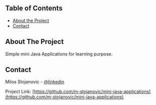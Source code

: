 <!-- TABLE OF CONTENTS -->
## Table of Contents

* [About the Project](#about-the-project)
* [Contact](#contact)


<!-- ABOUT THE PROJECT -->
## About The Project

Simple mini Java Applications for learning purpose.


<!-- CONTACT -->
## Contact

Milos Stojanovic - [@linkedin](https://www.linkedin.com/in/infomilosstojanovic/)

Project Link: [https://github.com/m-stojanovic/mini-java-applications](https://github.com/m-stojanovic/mini-java-applications)
